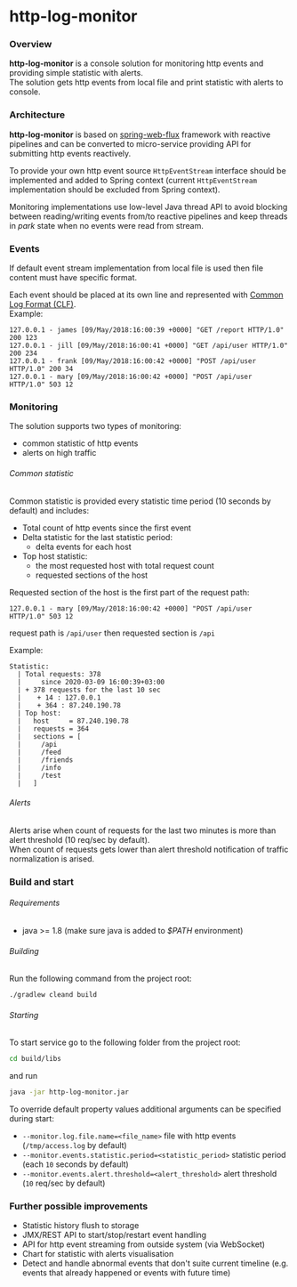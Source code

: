 # http-log-monitor

### Overview
**http-log-monitor** is a console solution for monitoring http events and providing simple statistic with alerts.  
The solution gets http events from local file and print statistic with alerts to console.

### Architecture 
**http-log-monitor** is based on [spring-web-flux](https://docs.spring.io/spring-framework/docs/5.0.0.BUILD-SNAPSHOT/spring-framework-reference/html/web-reactive.html)
framework with reactive pipelines 
and can be converted to micro-service providing API for submitting http events reactively.

To provide your own http event source `HttpEventStream` interface should be implemented and added to Spring context
(current `HttpEventStream` implementation  should be excluded from Spring context).

Monitoring implementations use low-level Java thread API to avoid blocking
between reading/writing events from/to reactive pipelines
and keep threads in _park_ state when no events were read from stream.

### Events
If default event stream implementation from local file is used then file content must have specific format.

Each event should be placed at its own line and represented with [Common Log Format (CLF)](https://www.w3.org/Daemon/User/Config/Logging.html).  
Example:
```text
127.0.0.1 - james [09/May/2018:16:00:39 +0000] "GET /report HTTP/1.0" 200 123
127.0.0.1 - jill [09/May/2018:16:00:41 +0000] "GET /api/user HTTP/1.0" 200 234
127.0.0.1 - frank [09/May/2018:16:00:42 +0000] "POST /api/user HTTP/1.0" 200 34
127.0.0.1 - mary [09/May/2018:16:00:42 +0000] "POST /api/user HTTP/1.0" 503 12
``` 

### Monitoring
The solution supports two types of monitoring:
* common statistic of http events
* alerts on high traffic

###### Common statistic
Common statistic is provided every statistic time period (10 seconds by default) and includes:
* Total count of http events since the first event
* Delta statistic for the last statistic period:
    * delta events for each host
* Top host statistic:
    * the most requested host with total request count
    * requested sections of the host

Requested section of the host is the first part of the request path:
```text
127.0.0.1 - mary [09/May/2018:16:00:42 +0000] "POST /api/user HTTP/1.0" 503 12
``` 
request path is `/api/user` then requested section is `/api`

Example:
```text
Statistic:
  | Total requests: 378
  |     since 2020-03-09 16:00:39+03:00
  | + 378 requests for the last 10 sec
  |    + 14 : 127.0.0.1
  |    + 364 : 87.240.190.78
  | Top host:
  |   host     = 87.240.190.78
  |   requests = 364
  |   sections = [
  |     /api
  |     /feed
  |     /friends
  |     /info
  |     /test
  |   ]
``` 

###### Alerts
Alerts arise when count of requests for the last two minutes is more than alert threshold (10 req/sec by default).  
When count of requests gets lower than alert threshold notification of traffic normalization is arised.



### Build and start
###### Requirements
* java >= 1.8 (make sure java is added to _$PATH_ environment)

###### Building
Run the following command from the project root:
 ```bash
./gradlew cleand build
```

###### Starting
To start service go to the following folder from the project root: 
```bash
cd build/libs
```
and run
```bash
java -jar http-log-monitor.jar
```

To override default property values additional arguments can be specified during start:
* `--monitor.log.file.name=<file_name>` file with http events (`/tmp/access.log` by default)
* `--monitor.events.statistic.period=<statistic_period>` statistic period (each `10` seconds by default)
* `--monitor.events.alert.threshold=<alert_threshold>` alert threshold (`10` req/sec by default)



### Further possible improvements
* Statistic history flush to storage
* JMX/REST API to start/stop/restart event handling
* API for http event streaming from outside system (via WebSocket)
* Chart for statistic with alerts visualisation
* Detect and handle abnormal events that don't suite current timeline (e.g. events that already happened or events with future time) 
